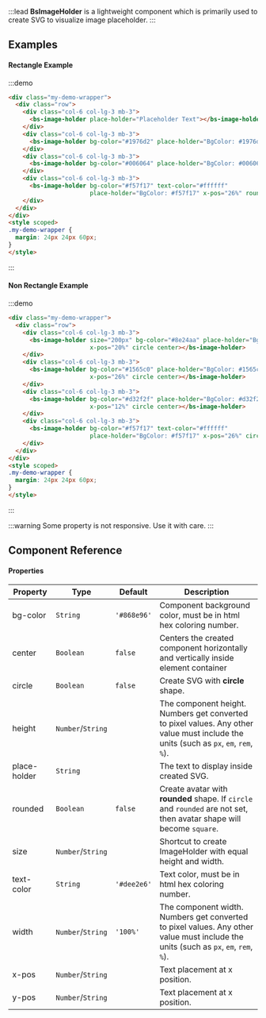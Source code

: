 :::lead
**BsImageHolder** is a lightweight component which is primarily used to create SVG to visualize image placeholder.
:::


## Examples

#### Rectangle Example

:::demo
```html
<div class="my-demo-wrapper">
  <div class="row">
    <div class="col-6 col-lg-3 mb-3">
      <bs-image-holder place-holder="Placeholder Text"></bs-image-holder>
    </div>
    <div class="col-6 col-lg-3 mb-3">
      <bs-image-holder bg-color="#1976d2" place-holder="BgColor: #1976d2" x-pos="26%"></bs-image-holder>
    </div>
    <div class="col-6 col-lg-3 mb-3">
      <bs-image-holder bg-color="#006064" place-holder="BgColor: #006064" x-pos="26%" rounded></bs-image-holder>
    </div>
    <div class="col-6 col-lg-3 mb-3">
      <bs-image-holder bg-color="#f57f17" text-color="#ffffff"
                       place-holder="BgColor: #f57f17" x-pos="26%" rounded></bs-image-holder>
    </div>
  </div>
</div>
<style scoped>
.my-demo-wrapper {
  margin: 24px 24px 60px;
}
</style>
```
:::


#### Non Rectangle Example

:::demo
```html
<div class="my-demo-wrapper">
  <div class="row">
    <div class="col-6 col-lg-3 mb-3">
      <bs-image-holder size="200px" bg-color="#8e24aa" place-holder="BgColor: #8e24aa" 
                       x-pos="20%" circle center></bs-image-holder>
    </div>
    <div class="col-6 col-lg-3 mb-3">
      <bs-image-holder bg-color="#1565c0" place-holder="BgColor: #1565c0" height="200px" 
                       x-pos="26%" circle center></bs-image-holder>
    </div>
    <div class="col-6 col-lg-3 mb-3">
      <bs-image-holder bg-color="#d32f2f" place-holder="BgColor: #d32f2f" width="150" 
                       x-pos="12%" circle center></bs-image-holder>
    </div>
    <div class="col-6 col-lg-3 mb-3">
      <bs-image-holder bg-color="#f57f17" text-color="#ffffff"
                       place-holder="BgColor: #f57f17" x-pos="26%" circle></bs-image-holder>
    </div>
  </div>
</div>
<style scoped>
.my-demo-wrapper {
  margin: 24px 24px 60px;
}
</style>
```
:::

:::warning
Some property is not responsive. Use it with care.
:::


## Component Reference

#### Properties

<div class="cmp-property">

| Property     | Type        | Default  | Description |
|--------------|-------------|----------|-------------|
| bg-color     | `String`    | `'#868e96'` | Component background color, must be in html hex coloring number. |
| center       | `Boolean`   | `false`  | Centers the created component horizontally and vertically inside element container |
| circle       | `Boolean`   | `false`  | Create SVG with **circle** shape. |
| height       | `Number`/`String` |    | The component height. Numbers get converted to pixel values. Any other value must include the units (such as `px`, `em`, `rem`, `%`). |
| place-holder | `String`    |          | The text to display inside created SVG. |
| rounded      | `Boolean`   | `false`  | Create avatar with **rounded** shape. If `circle` and `rounded` are not set, then avatar shape will become `square`. |
| size         | `Number`/`String` |    | Shortcut to create ImageHolder with equal height and width. |
| text-color   | `String`    | `'#dee2e6'`  | Text color, must be in html hex coloring number. |
| width        | `Number`/`String` | `'100%'` | The component width. Numbers get converted to pixel values. Any other value must include the units (such as `px`, `em`, `rem`, `%`). |
| x-pos        | `Number`/`String` |          | Text placement at x position. |
| y-pos        | `Number`/`String` |          | Text placement at x position. |

</div>
